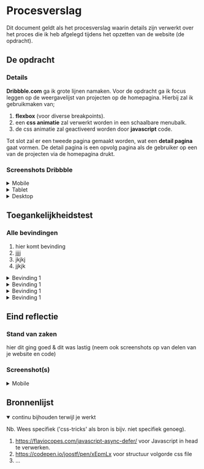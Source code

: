 # Procesverslag
Dit document geldt als het procesverslag waarin details zijn verwerkt over het proces die ik heb afgelegd tijdens het opzetten van de website (de opdracht).

## De opdracht

### Details
**Dribbble.com** ga ik grote lijnen namaken.
Voor de opdracht ga ik focus leggen op de weergavelijst van projecten op de homepagina. 
Hierbij zal ik gebruikmaken van;
1. **flexbox** (voor diverse breakpoints).
2. een **css animatie** zal verwerkt worden in een schaalbare menubalk.
3. de css animatie zal geactiveerd worden door **javascript** code.

Tot slot zal er een tweede pagina gemaakt worden, wat een **detail pagina** gaat vormen. De detail pagina is een opvolg pagina als de gebruiker op een van de projecten via de homepagina drukt.

### Screenshots Dribbble

<details>
<summary>Mobile</summary>

![This is an image](images/logboek/mobile/home.png)
<sub>Homepage</sub>

![This is an image](images/logboek/mobile/detail.png)
<sub>Detail page</sub>
</details>

<details>
<summary>Tablet</summary>

![This is an image](images/logboek/tablet/home.png)
<sub>Homepage</sub>

![This is an image](images/logboek/tablet/detail.png)
<sub>Detail page</sub>
</details>

<details>
<summary>Desktop</summary>

![This is an image](images/logboek/desktop/home.png)
<sub>Homepage</sub>

![This is an image](images/logboek/desktop/detail.png)
<sub>Detail page</sub>
</details>

## Toegankelijkheidstest

### Alle bevindingen
1. hier komt bevinding
2. jjjj
3. jkjkj
4. jjkjk

<details>
<summary>Bevinding 1</summary>

#### Titel eerste bevinding
Hier korte omschrijving (met indien nodig een afbeelding)

Hier een omschrijving van hoe het opgelost kan worden (met indien nodig een afbeelding)

</details>

<details>
<summary>Bevinding 1</summary>

#### Titel eerste bevinding
Hier korte omschrijving (met indien nodig een afbeelding)

Hier een omschrijving van hoe het opgelost kan worden (met indien nodig een afbeelding)

</details>

<details>
<summary>Bevinding 1</summary>

#### Titel eerste bevinding
Hier korte omschrijving (met indien nodig een afbeelding)

Hier een omschrijving van hoe het opgelost kan worden (met indien nodig een afbeelding)

</details>

<details>
<summary>Bevinding 1</summary>

#### Titel eerste bevinding
Hier korte omschrijving (met indien nodig een afbeelding)

Hier een omschrijving van hoe het opgelost kan worden (met indien nodig een afbeelding)

</details>

## Eind reflectie

### Stand van zaken
hier dit ging goed & dit was lastig (neem ook screenshots op van delen van je website en code)

### Screenshot(s)

<details>
<summary>Mobile</summary>

![mobile-menu](https://user-images.githubusercontent.com/94361815/178156593-3c03b346-e841-4177-af4a-14e1bf3db563.gif | width=100)

<sub>Menu</sub>

![This is an image](images/logboek/oplevering/mobile/mobile-home.gif)
<sub>Homepage</sub>

[![This is an image](images/logboek/oplevering/detail/mobiledetail.gif)]
<sub>Detail page</sub>

![Demo Doccou alpha](http://share.gifyoutube.com/KzB6Gb.gif)
</details>

</details>



## Bronnenlijst

<details open>
<summary>continu bijhouden terwijl je werkt</summary>

Nb. Wees specifiek ('css-tricks' als bron is bijv. niet specifiek genoeg).

1. https://flaviocopes.com/javascript-async-defer/ voor Javascript in head te verwerken.
2. https://codepen.io/joostf/pen/xEpmLx voor structuur volgorde css file
3. ...

</details>
